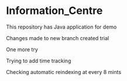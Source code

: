 # Information_Centre
This repository has Java application for demo


Changes made to new branch created 
trial 

One more try 

Trying to add time tracking

Checking automatic reindexing at every 8 mints 

